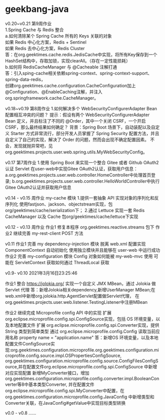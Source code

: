 # geekbang-java
v0.20~v0.21 第9周作业  
  1.Spring Cache 与 Redis 整合  
    a.如何清除某个 Spring Cache 所有的 Keys 关联的对象  
	如果 Redis 中心化方案，Redis + Sentinel  
	如果 Redis 去中心化方案，Redis Cluster  
     答：在org.geektimes.cache.redis.JedisCache中实现，将所有Key保存到一个HashSet结构中，存取加锁，实现clearAll。（存在一定性能损耗）  
    b.如何将 RedisCacheManager 与 @Cacheable 注解打通  
     答：引入sping-cache相关依赖spring-context、spring-context-support、spring-data-redis，  
       创建org.geektimes.cache.configuration.CacheConfiguration加上@Configuration、@EnableCaching注解，并注入org.springframework.cache.CacheManager。  


v0.18~v0.19 第8周作业
  1.如何解决多个 WebSecurityConfigurerAdapter Bean 配置相互冲突的问题？
    提示：假设有两个 WebSecurityConfigurerAdapter Bean 定义，并且标注了不同的 @Order，其中一个关闭 CSRF，一个开启 CSRF，那么最终结果如何确定？
    背景：Spring Boot 场景下，自动装配以及自定义 Starter 方式非常流行，部分开发人员掌握了 Spring Security 配置方法，并且自定义了自己的实现，解决了 Order 的问题，然而会出现不确定配置因素。
    不会，发现就抛异常吧，见org.geektimes.projects.user.web.spring.utils.MyWebSecurityConfig。

v0.17 第7周作业
  1.使用 Spring Boot 来实现一个整合 Gitee 或者 Github OAuth2 认证 Servlet
    在user-web中实现Gitee OAuth2认证，获取用户信息：
      a.org.geektimes.projects.user.web.controller.HomeController中处理首页登录;
      b.org.geektimes.projects.user.web.controller.HelloWorldController中执行Gitee OAuth2认证并获取用户信息
  
v0.14 - v0.15 周作业
  my-cache 模块
  1.提供一套抽象 API 实现对象的序列化和反序列化
    使用fastjson、jackson、objectstream实现，包org/geektimes/cache/serialization下；
  2.通过 Lettuce 实现一套 Redis CacheManager 以及 Cache
    包org/geektimes/cache/lettuce下实现
  

v0.12 - v0.13 周作业
  作业1 修复本程序 org.geektimes.reactive.streams 包下
  作业2 继续完善 my-rest-client POST 方法
  
v0.11
  作业1 完善 my dependency-injection 模块
        脱离 web.xml 配置实现 ComponentContext 自动初始化
        使用独立模块并且能够在 user-web 中运行成功
  作业2 完善 my-configuration 模块
        Config 对象如何能被 my-web-mvc 使用
        可能在 ServletContext 获取如何通过 ThreadLocal 获取
  
v0.9- v0.10 2021年3月16日23:25:46
  
  作业1 整合 https://jolokia.org/
        实现一个自定义 JMX MBean，通过 Jolokia 做
        Servlet 代理
  答：新增Jolokia相关dependency,新增UserManager MBean;在web.xml中新增org.jolokia.http.AgentServlet配置做Servlet代理，
      在org.geektimes.projects.user.web.listener.TestingListener中注册MBean
  
  作业2 继续完成 Microprofile config API 中的实现
		扩展 org.eclipse.microprofile.config.spi.ConfigSource实现，包括 OS 环境变量，以及本地配置文件
		扩展 org.eclipse.microprofile.config.spi.Converter实现，提供 String 类型到简单类型
		通过 org.eclipse.microprofile.config.Config 读取当前应用名称 property name = "application.name"
  答：新增OS 环境变量，以及本地配置文件ConfigSource实现:org.geektimes.configuration.microprofile.org.geektimes.configuration.microprofile.config.source.impl.OSPropertiesConfigSource,
      org.geektimes.configuration.microprofile.config.source.ConfigFilesConfigSource,并在配置文件org.eclipse.microprofile.config.spi.ConfigSource
      中新增对应实现配置
      新增MyConverter接口，增加org.geektimes.configuration.microprofile.config.converter.impl.BooleanConverter等8中基本类型Converter,
      并在配置文件org.eclipse.microprofile.config.spi.MyConverter中配置，在org.geektimes.configuration.microprofile.config.JavaConfig
      中新增类型和Converter关联，在JavaConfig#getValue中实现目标类型转换
  
  
  v0.0 - v0.8 ......

